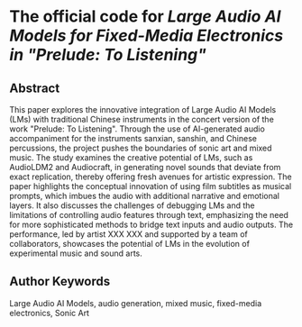 # The official code for *Large Audio AI Models for Fixed-Media Electronics in "Prelude: To Listening"*

## Abstract

This paper explores the innovative integration of Large Audio AI Models (LMs) with traditional Chinese instruments in the concert version of the work "Prelude: To Listening". Through the use of AI-generated audio accompaniment for the instruments sanxian, sanshin, and Chinese percussions, the project pushes the boundaries of sonic art and mixed music. The study examines the creative potential of LMs, such as AudioLDM2 and Audiocraft, in generating novel sounds that deviate from exact replication, thereby offering fresh avenues for artistic expression. The paper highlights the conceptual innovation of using film subtitles as musical prompts, which imbues the audio with additional narrative and emotional layers. It also discusses the challenges of debugging LMs and the limitations of controlling audio features through text, emphasizing the need for more sophisticated methods to bridge text inputs and audio outputs. The performance, led by artist XXX XXX and supported by a team of collaborators, showcases the potential of LMs in the evolution of experimental music and sound arts.

## Author Keywords

Large Audio AI Models, audio generation, mixed music, fixed-media electronics, Sonic Art